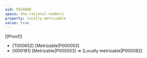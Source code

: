 ```yaml
---
uid: T024808
space: the-rational-numbers
property: locally-metrizable
value: true
---
```

[[Proof]]

* [T000652] [Metrizable|P000053]
* [I000181] [Metrizable|P000053] => [Locally metrizable|P000082]

